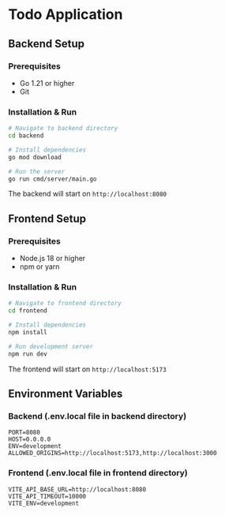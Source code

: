 # Todo Application

## Backend Setup

### Prerequisites
- Go 1.21 or higher
- Git

### Installation & Run
```bash
# Navigate to backend directory
cd backend

# Install dependencies
go mod download

# Run the server
go run cmd/server/main.go
```

The backend will start on `http://localhost:8080`

## Frontend Setup

### Prerequisites
- Node.js 18 or higher
- npm or yarn

### Installation & Run
```bash
# Navigate to frontend directory
cd frontend

# Install dependencies
npm install

# Run development server
npm run dev
```

The frontend will start on `http://localhost:5173`

## Environment Variables

### Backend (.env.local file in backend directory)
```
PORT=8080
HOST=0.0.0.0
ENV=development
ALLOWED_ORIGINS=http://localhost:5173,http://localhost:3000
```

### Frontend (.env.local file in frontend directory)
```
VITE_API_BASE_URL=http://localhost:8080
VITE_API_TIMEOUT=10000
VITE_ENV=development
```
